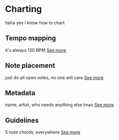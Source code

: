 <!-- TITLE: Charting -->
<!-- SUBTITLE: This is all the theory that goes behind charting -->

# Charting
haha yes I know how to chart

## Tempo mapping

it's always 120 BPM
[See more](charting/tempo-mapping)

## Note placement

just do all open notes, no one will care
[See more](charting/note-placement)

## Metadata

name, artist, who needs anything else lmao
[See more](charting/metadata)

## Guidelines

5 note chords, everywhere
[See more](charting/guidelines)